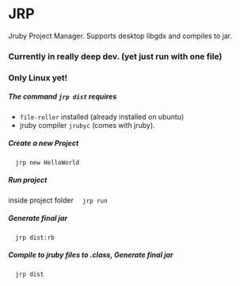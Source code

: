 # JRP
Jruby Project Manager. Supports desktop libgdx and compiles to jar.

### Currently in really deep dev. (yet just run with one file)
### Only Linux yet!


##### The command `jrp dist` requires
 * `file-roller` installed (already installed on ubuntu)
 * jruby compiler `jrubyc` (comes with jruby).

##### Create a new Project
`  jrp new HelloWorld`

##### Run project 
inside project folder
`  jrp run`

##### Generate final jar
`  jrp dist:rb`

##### Compile to jruby files to .class, Generate final jar
`  jrp dist`
